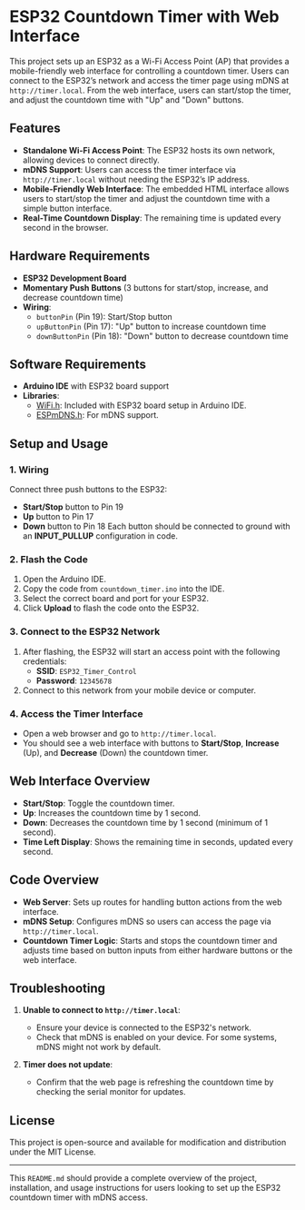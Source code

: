 
# ESP32 Countdown Timer with Web Interface

This project sets up an ESP32 as a Wi-Fi Access Point (AP) that provides a mobile-friendly web interface for controlling a countdown timer. Users can connect to the ESP32’s network and access the timer page using mDNS at `http://timer.local`. From the web interface, users can start/stop the timer, and adjust the countdown time with "Up" and "Down" buttons.

## Features
- **Standalone Wi-Fi Access Point**: The ESP32 hosts its own network, allowing devices to connect directly.
- **mDNS Support**: Users can access the timer interface via `http://timer.local` without needing the ESP32’s IP address.
- **Mobile-Friendly Web Interface**: The embedded HTML interface allows users to start/stop the timer and adjust the countdown time with a simple button interface.
- **Real-Time Countdown Display**: The remaining time is updated every second in the browser.

## Hardware Requirements
- **ESP32 Development Board**
- **Momentary Push Buttons** (3 buttons for start/stop, increase, and decrease countdown time)
- **Wiring**:
  - `buttonPin` (Pin 19): Start/Stop button
  - `upButtonPin` (Pin 17): "Up" button to increase countdown time
  - `downButtonPin` (Pin 18): "Down" button to decrease countdown time

## Software Requirements
- **Arduino IDE** with ESP32 board support
- **Libraries**:
  - [WiFi.h](https://www.arduino.cc/en/Reference/WiFi): Included with ESP32 board setup in Arduino IDE.
  - [ESPmDNS.h](https://github.com/espressif/arduino-esp32/tree/master/libraries/ESPmDNS): For mDNS support.

## Setup and Usage

### 1. Wiring
Connect three push buttons to the ESP32:
- **Start/Stop** button to Pin 19
- **Up** button to Pin 17
- **Down** button to Pin 18
Each button should be connected to ground with an **INPUT_PULLUP** configuration in code.

### 2. Flash the Code
1. Open the Arduino IDE.
2. Copy the code from `countdown_timer.ino` into the IDE.
3. Select the correct board and port for your ESP32.
4. Click **Upload** to flash the code onto the ESP32.

### 3. Connect to the ESP32 Network
1. After flashing, the ESP32 will start an access point with the following credentials:
   - **SSID**: `ESP32_Timer_Control`
   - **Password**: `12345678`
2. Connect to this network from your mobile device or computer.

### 4. Access the Timer Interface
- Open a web browser and go to `http://timer.local`.
- You should see a web interface with buttons to **Start/Stop**, **Increase** (Up), and **Decrease** (Down) the countdown timer.

## Web Interface Overview
- **Start/Stop**: Toggle the countdown timer.
- **Up**: Increases the countdown time by 1 second.
- **Down**: Decreases the countdown time by 1 second (minimum of 1 second).
- **Time Left Display**: Shows the remaining time in seconds, updated every second.

## Code Overview
- **Web Server**: Sets up routes for handling button actions from the web interface.
- **mDNS Setup**: Configures mDNS so users can access the page via `http://timer.local`.
- **Countdown Timer Logic**: Starts and stops the countdown timer and adjusts time based on button inputs from either hardware buttons or the web interface.

## Troubleshooting
1. **Unable to connect to `http://timer.local`**:
   - Ensure your device is connected to the ESP32's network.
   - Check that mDNS is enabled on your device. For some systems, mDNS might not work by default.

2. **Timer does not update**:
   - Confirm that the web page is refreshing the countdown time by checking the serial monitor for updates.

## License
This project is open-source and available for modification and distribution under the MIT License.

---

This `README.md` should provide a complete overview of the project, installation, and usage instructions for users looking to set up the ESP32 countdown timer with mDNS access.
